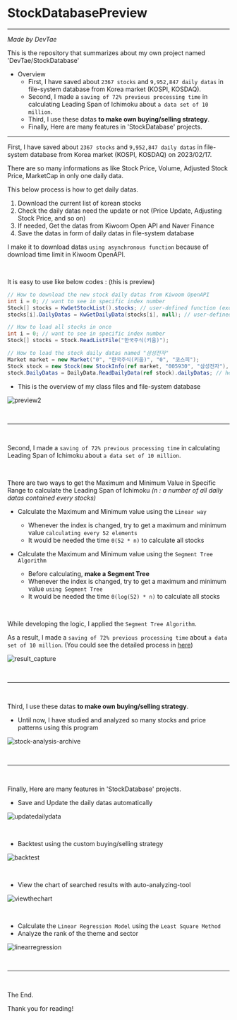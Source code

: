 # StockDatabasePreview
-----

*Made by DevTae*

This is the repository that summarizes about my own project named 'DevTae/StockDatabase'

- Overview
  - First, I have saved about `2367 stocks` and `9,952,847 daily datas` in file-system database from Korea market (KOSPI, KOSDAQ).
  - Second, I made a `saving of 72% previous processing time` in calculating Leading Span of Ichimoku about `a data set of 10 million`.
  - Third, I use these datas **to make own buying/selling strategy**.
  - Finally, Here are many features in 'StockDatabase' projects.

-----

First, I have saved about `2367 stocks` and `9,952,847 daily datas` in file-system database from Korea market (KOSPI, KOSDAQ) on 2023/02/17.

There are so many informations as like Stock Price, Volume, Adjusted Stock Price, MarketCap in only one daily data.

This below process is how to get daily datas.

1. Download the current list of korean stocks
2. Check the daily datas need the update or not (Price Update, Adjusting Stock Price, and so on)
3. If needed, Get the datas from Kiwoom Open API and Naver Finance
4. Save the datas in form of daily datas in file-system database

I make it to download datas `using asynchronous function` because of download time limit in Kiwoom OpenAPI.

<br/>

It is easy to use like below codes :
(this is preview)

```C#
// How to download the new stock daily datas from Kiwoom OpenAPI
int i = 0; // want to see in specific index number
Stock[] stocks = KwGetStockList().stocks; // user-defined function (except Ritz, ETF, ETN, Spac)
stocks[i].DailyDatas = KwGetDailyData(stocks[i], null); // user-defined inner asynchronous function
```

```C#
// How to load all stocks in once
int i = 0; // want to see in specific index number
Stock[] stocks = Stock.ReadListFile("한국주식(키움)");
```

```C#
// How to load the stock daily datas named "삼성전자"
Market market = new Market("0", "한국주식(키움)", "0", "코스피");
Stock stock = new Stock(new StockInfo(ref market, "005930", "삼성전자"), null);
stock.DailyDatas = DailyData.ReadDailyData(ref stock).dailyDatas; // here is the daily datas
```

- This is the overview of my class files and file-system database

![preview2](https://user-images.githubusercontent.com/55177359/211186525-b162f5e3-0e1a-40c0-af47-057d6e3afd78.png)

<br/>

-----

<br/>

Second, I made a `saving of 72% previous processing time` in calculating Leading Span of Ichimoku about `a data set of 10 million`.

<br/>

There are two ways to get the Maximum and Minimum Value in Specific Range to calculate the Leading Span of Ichimoku *(n : a number of all daily datas contained every stocks)*

  - Calculate the Maximum and Minimum value using the `Linear way`
    - Whenever the index is changed, try to get a maximum and minimum value `calculating every 52 elements`
    - It would be needed the time `Θ(52 * n)` to calculate all stocks
  
  - Calculate the Maximum and Minimum value using the `Segment Tree Algorithm`
    - Before calculating, **make a Segment Tree**
    - Whenever the index is changed, try to get a maximum and minimum value `using Segment Tree`
    - It would be needed the time `Θ(log(52) * n)` to calculate all stocks

<br/>

While developing the logic, I applied the `Segment Tree Algorithm`.

As a result, I made a `saving of 72% previous processing time` about `a data set of 10 million`. (You could see the detailed process in [here](https://github.com/DevTae/StockDatabasePreview/blob/main/SegmentTreeAlgorithm.md))

![result_capture](https://user-images.githubusercontent.com/55177359/222949478-7207a194-ed74-4f76-9d83-62f5a7e43ca6.png)

<br/>

-----

<br/>

Third, I use these datas **to make own buying/selling strategy**.

- Until now, I have studied and analyzed so many stocks and price patterns using this program

![stock-analysis-archive](https://user-images.githubusercontent.com/55177359/222942273-c536fc6c-b441-4672-9667-41a61b0d4110.png)

<br/>

-----

<br/>

Finally, Here are many features in 'StockDatabase' projects.


- Save and Update the daily datas automatically

![updatedailydata](https://user-images.githubusercontent.com/55177359/222940109-4bb442aa-9ebb-429b-a3f5-9500225dcd30.gif)

<br/>

- Backtest using the custom buying/selling strategy

![backtest](https://user-images.githubusercontent.com/55177359/222940351-1cef5cac-c554-4c6e-b07d-32591530f29f.gif)

<br/>

- View the chart of searched results with auto-analyzing-tool

![viewthechart](https://user-images.githubusercontent.com/55177359/222940379-a8a3c1b3-5ab4-4783-9026-75996ae861fa.gif)

<br/>

- Calculate the `Linear Regression Model` using the `Least Square Method`
- Analyze the rank of the theme and sector

![linearregression](https://user-images.githubusercontent.com/55177359/222940238-4b564d53-d80b-4bbd-a042-f160636f30b7.png)

<br/>

-----

<br/>

The End.

Thank you for reading!
